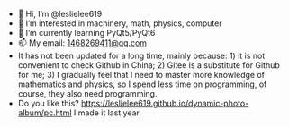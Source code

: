 - 👋 Hi, I’m @leslielee619
- 👀 I’m interested in machinery, math, physics, computer
- 🌱 I’m currently learning PyQt5/PyQt6
- 📫 My email: 1468269411@qq.com
- It has not been updated for a long time, mainly because: 1) it is not convenient to check Github in China; 2) Gitee is a substitute for Github for me; 3) I gradually feel that I need to master more knowledge of mathematics and physics, so I spend less time on programming, of course, they also need programming.
- Do you like this? https://leslielee619.github.io/dynamic-photo-album/pc.html I made it last year.

<!---
leslielee619/leslielee619 is a ✨ special ✨ repository because its `README.md` (this file) appears on your GitHub profile.
You can click the Preview link to take a look at your changes.
--->
